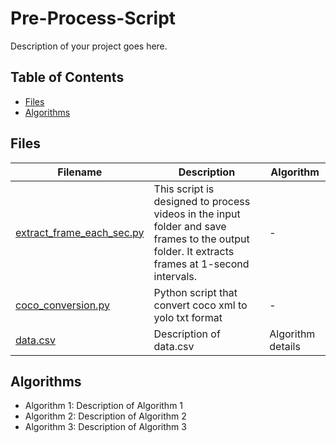 # Pre-Process-Script


Description of your project goes here.

## Table of Contents
- [Files](#files)
- [Algorithms](#algorithms)

## Files

| Filename | Description | Algorithm |
|----------|-------------|-----------|
| [extract_frame_each_sec.py](script/extract_frame_each_sec.py) | This script is designed to process videos in the input folder and save frames to the output folder. It extracts frames at 1-second intervals. | - |
| [coco_conversion.py](script/coco_conversion.py) | Python script that convert coco xml to yolo txt format | - |
| [data.csv](data/data.csv) | Description of data.csv | Algorithm details |

## Algorithms

- Algorithm 1: Description of Algorithm 1
- Algorithm 2: Description of Algorithm 2
- Algorithm 3: Description of Algorithm 3
